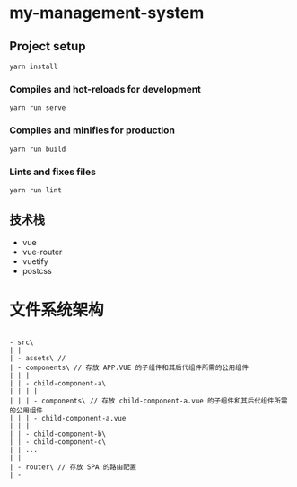 # my-management-system

## Project setup
```
yarn install
```

### Compiles and hot-reloads for development
```
yarn run serve
```

### Compiles and minifies for production
```
yarn run build
```

### Lints and fixes files
```
yarn run lint
```

## 技术栈
* vue
* vue-router
* vuetify
* postcss

# 文件系统架构
```

- src\
| |
| - assets\ //
| - components\ // 存放 APP.VUE 的子组件和其后代组件所需的公用组件
| | |
| | - child-component-a\
| | | |
| | | - components\ // 存放 child-component-a.vue 的子组件和其后代组件所需的公用组件
| | | - child-component-a.vue
| | |
| | - child-component-b\
| | - child-component-c\
| | ...
| |
| - router\ // 存放 SPA 的路由配置
| - 

```
